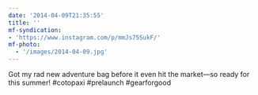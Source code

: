 ```yaml
---
date: '2014-04-09T21:35:55'
title: ''
mf-syndication:
- 'https://www.instagram.com/p/mmJs75SukF/'
mf-photo:
  - '/images/2014-04-09.jpg'
---
```

Got my rad new adventure bag before it even hit the market—so ready for this summer! #cotopaxi #prelaunch #gearforgood
